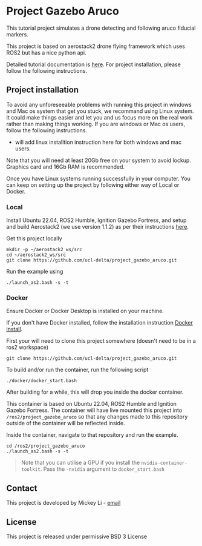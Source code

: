 # Project Gazebo Aruco

This tutorial project simulates a drone detecting and following aruco fiducial markers.

This project is based on aerostack2 drone flying framework which uses ROS2 but has a nice python api.

Detailed tutorial documentation is [here](https://ucl-delta.github.io/project_gazebo_aruco/). For project installation, please follow the following instructions.

## Project installation

To avoid any unforeseeable problems with running this project in windows and Mac os system that get you stuck, we recommand using Linux system. It could make things easier and let you and us focus more on the real work rather than making things working. If you are windows or Mac os users, follow the following instructions.
- will add linux installtion instruction here for both windows and mac users.

<!--- - Windows: Docker and Docker with VNC (You will need the WSL2 backend)
- Max OSX: Docker with VNC > **Windows** You will need to install WSL2 for Docker and these docker containers to work. [Instructions Here](https://learn.microsoft.com/en-us/windows/wsl/install)

See Documentation for detailed instructions -->

Note that you will need at least 20Gb free on your system to avoid lockup. Graphics card and 16Gb RAM is recommended. 

Once you have Linux systems running successfully in your computer. You can keep on setting up the project by following either way of Local or Docker.

### Local

Install Ubuntu 22.04, ROS2 Humble, Ignition Gazebo Fortress, and setup and build Aerostack2 (we use version 1.1.2) as per their instructions [here](https://ucl-delta.github.io/project_gazebo_aruco/simulation/installation/#environment-installation).

Get this project locally

```
mkdir -p ~/aerostack2_ws/src
cd ~/aerostack2_ws/src
git clone https://github.com/ucl-delta/project_gazebo_aruco.git
```

Run the example using 

```
./launch_as2.bash -s -t
```

### Docker

Ensure Docker or Docker Desktop is installed on your machine. 

If you don't have Docker installed, follow the installation instruction [Docker install](https://docs.docker.com/desktop/setup/install/linux/ubuntu/).

First your will need to clone this project somewhere (doesn't need to be in a ros2 workspace)

```
git clone https://github.com/ucl-delta/project_gazebo_aruco.git
```

To build and/or run the container, run the following script


```
./docker/docker_start.bash
```
After building for a while, this will drop you inside the docker container.

This container is based on Ubuntu 22.04, ROS2 Humble and Ignition Gazebo Fortress. The container will have live mounted this project into `/ros2/project_gazebo_aruco` so that any changes made to this repository outside of the container will be reflected inside. 

Inside the container, navigate to that repository and run the example.

```
cd /ros2/project_gazebo_aruco
./launch_as2.bash -s -t
```

> Note that you can utilise a GPU if you install the `nvidia-container-toolkit`. Pass the `-nvidia` argument to `docker_start.bash`

<!--- ### Docker with VNC

This will enable all of the ROS2 to run standalone with no outside network connections. It makes use of a Virtual Network Computing interface to share a the container's desktop GUI with the outside world. In this case your browser! 

Ensure Docker or Docker Desktop is installed on your machine

First your will need to clone this project somewhere (doesn't need to be in a ros2 workspace)

```
git clone https://github.com/ucl-delta/project_gazebo_aruco.git
```

To build and/or run the container run the script

This container is based on Ubuntu 22.04, ROS2 Humble and Ignition Gazebo Fortress

```
./docker/docker_vnc_start.bash
```

After building for a while, this will say that it has started the VNC server

> Note: The first time you build it it may time out. Run the command again and it should comeplete the build. 

Go into a browser and navigate to `https://127.0.0.1:6080` and press `connect`. This will drop you into an ubunut22.04 desktop environment with all the things you need! 

The container will have live mounted this project into `/ros2/project_gazebo_aruco` so that any changes made to this repository outside of the container will be reflected inside. 

Open up a terminal (`terminator`) and navigate to `/ros2/project_gazebo_aruco` to run the example. 

```
cd /ros2/project_gazebo_aruco
./launch_as2.bash -s -t
```

> Note that you can utilise a GPU if you install the `nvidia-container-toolkit`. Pass the `-nvidia` argument to `docker_vnc_start.bash` when running the vnc.  -->



## Contact

This project is developed by Mickey Li - [email](mickey.li@ucl.ac.uk)

## License

This project is released under permissive BSD 3 License


